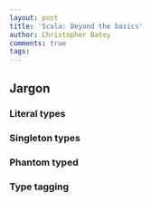 ```yaml
---
layout: post
title: 'Scala: Beyond the basics'
author: Christopher Batey
comments: true
tags:
---
```


## Jargon

### Literal types

### Singleton types
### Phantom typed
### Type tagging





